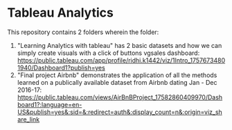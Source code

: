 # Tableau Analytics
This repository contains 2 folders wherein the folder:
1. "Learning Analytics with tableau" has 2 basic datasets and how we can simply create visuals with a click of buttons
    vgsales dashboard: https://public.tableau.com/app/profile/ridhi.k1442/viz/1Intro_17576734801940/Dashboard1?publish=yes
2. "Final project Airbnb" demonstrates the application of all the methods learned on a publically available dataset from Airbnb dating Jan - Dec 2016-17: https://public.tableau.com/views/AirBnBProject_17582860409970/Dashboard1?:language=en-US&publish=yes&:sid=&:redirect=auth&:display_count=n&:origin=viz_share_link 
